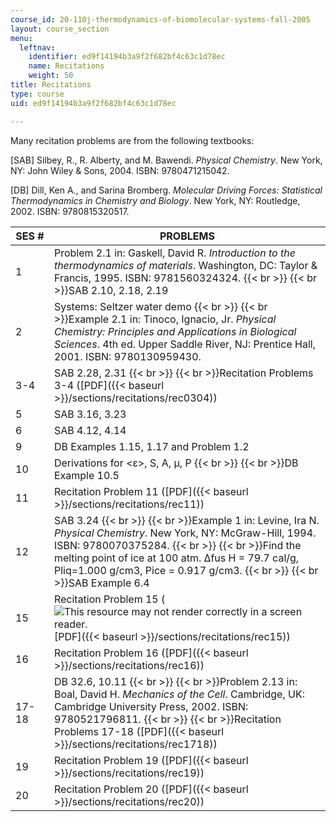 ```yaml
---
course_id: 20-110j-thermodynamics-of-biomolecular-systems-fall-2005
layout: course_section
menu:
  leftnav:
    identifier: ed9f14194b3a9f2f682bf4c63c1d78ec
    name: Recitations
    weight: 50
title: Recitations
type: course
uid: ed9f14194b3a9f2f682bf4c63c1d78ec

---
```


Many recitation problems are from the following textbooks:

\[SAB\] Silbey, R., R. Alberty, and M. Bawendi. _Physical Chemistry_. New York, NY: John Wiley & Sons, 2004. ISBN: 9780471215042.

\[DB\] Dill, Ken A., and Sarina Bromberg. _Molecular Driving Forces: Statistical Thermodynamics in Chemistry and Biology_. New York, NY: Routledge, 2002. ISBN: 9780815320517.

| SES # | PROBLEMS |
| --- | --- |
| 1 | Problem 2.1 in: Gaskell, David R. _Introduction to the thermodynamics of materials_. Washington, DC: Taylor & Francis, 1995. ISBN: 9781560324324.  {{< br >}}  {{< br >}}SAB 2.10, 2.18, 2.19 |
| 2 | Systems: Seltzer water demo  {{< br >}}  {{< br >}}Example 2.1 in: Tinoco, Ignacio, Jr. _Physical Chemistry: Principles and Applications in Biological Sciences_. 4th ed. Upper Saddle River, NJ: Prentice Hall, 2001. ISBN: 9780130959430. |
| 3-4 | SAB 2.28, 2.31  {{< br >}}  {{< br >}}Recitation Problems 3-4 ([PDF]({{< baseurl >}}/sections/recitations/rec0304)) |
| 5 | SAB 3.16, 3.23 |
| 6 | SAB 4.12, 4.14 |
| 9 | DB Examples 1.15, 1.17 and Problem 1.2 |
| 10 | Derivations for <ε>, S, A, μ, P  {{< br >}}  {{< br >}}DB Example 10.5 |
| 11 | Recitation Problem 11 ([PDF]({{< baseurl >}}/sections/recitations/rec11)) |
| 12 | SAB 3.24  {{< br >}}  {{< br >}}Example 1 in: Levine, Ira N. _Physical Chemistry_. New York, NY: McGraw-Hill, 1994. ISBN: 9780070375284.  {{< br >}}  {{< br >}}Find the melting point of ice at 100 atm. Δfus H = 79.7 cal/g, Ρliq\=1.000 g/cm3, Ρice = 0.917 g/cm3.  {{< br >}}  {{< br >}}SAB Example 6.4 |
| 15 | Recitation Problem 15 (![This resource may not render correctly in a screen reader.](/images/inacessible.gif)[PDF]({{< baseurl >}}/sections/recitations/rec15)) |
| 16 | Recitation Problem 16 ([PDF]({{< baseurl >}}/sections/recitations/rec16)) |
| 17-18 | DB 32.6, 10.11  {{< br >}}  {{< br >}}Problem 2.13 in: Boal, David H. _Mechanics of the Cell_. Cambridge, UK: Cambridge University Press, 2002. ISBN: 9780521796811.  {{< br >}}  {{< br >}}Recitation Problems 17-18 ([PDF]({{< baseurl >}}/sections/recitations/rec1718)) |
| 19 | Recitation Problem 19 ([PDF]({{< baseurl >}}/sections/recitations/rec19)) |
| 20 | Recitation Problem 20 ([PDF]({{< baseurl >}}/sections/recitations/rec20))